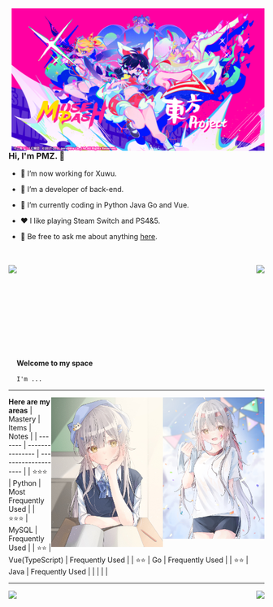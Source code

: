 <img align="right" height="280px" src="https://github.com/awesome33rabbit/awesome33rabbit/blob/master/img/project.png">

### Hi, I'm PMZ. 👋

- 🔭 I’m now working for Xuwu.

- 🌱 I’m a developer of back-end. 

- 🤔 I’m currently coding in Python Java  Go and Vue.

- ❤️ I like playing Steam Switch and PS4&5.

- 💬 Be free to ask me about anything [here](https://github.com/awesome33rabbit/awesome33rabbit/issues).
 
<br>
<br>
<img align="right" src="https://github-readme-stats.vercel.app/api?username=awesome33rabbit&show_icons=true&hide_border=true&theme=synthwave">
<img align="left" height="220" src="https://pic2.zhimg.com/v2-28020003d4a493c78d8202ba6c35f179_b.webp">
<br>
<br>
<br>
<br>
<br>
<br>
<br>
<br>
<br>
<br>

**Welcome to my space**

```
I'm ...
```

---

<img align="right" width="200" src="https://github.com/awesome33rabbit/awesome33rabbit/blob/master/img/1031634713815_.pic_hd.jpg">
<img align="right" width="220" src="https://github.com/awesome33rabbit/awesome33rabbit/blob/master/img/1051634713821_.pic_hd.jpg">

**Here are my areas**
| Mastery | Items           | Notes                |
| ------- | --------------- | -------------------- |
| ⭐⭐⭐     | Python          | Most Frequently Used |
| ⭐⭐⭐     | MySQL           | Frequently Used      |
| ⭐⭐      | Vue(TypeScript) | Frequently Used      |
| ⭐⭐      | Go              | Frequently Used      |
| ⭐⭐      | Java            | Frequently Used      |
|         |                 |                      |

---

<img align="left" src="https://github-readme-stats.vercel.app/api/top-langs/?username=awesome33rabbit&hide_border=true">
<img align="right" src="https://github-readme-stats.vercel.app/api/top-langs/?username=awesome33rabbit&layout=compact">
